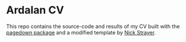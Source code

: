 # Ardalan CV

This repo contains the source-code and results of my CV built with the [pagedown package](https://pagedown.rbind.io/) and a modified template by [Nick Strayer](https://github.com/nstrayer/cv).


